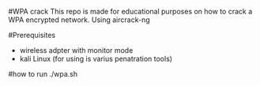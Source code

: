 #WPA crack
This repo is made for educational purposes on how to crack a WPA encrypted network.
Using aircrack-ng

#Prerequisites
- wireless adpter with monitor mode
- kali Linux (for using is varius penatration tools)

#how to run
./wpa.sh
